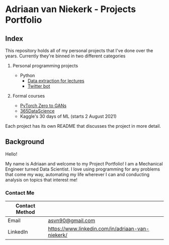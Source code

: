 # Adriaan van Niekerk - Projects Portfolio

## Index

This repository holds all of my personal projects that I've done over the years. Currently they're binned in two different categories

1. Personal programming projects
    - Python
      - [Data extraction for lectures](https://github.com/adriaan-portfolio/tbl-data-extractor)
      - [Twitter bot](https://github.com/adriaan-portfolio/xmas-loading)

2. Formal courses
    - [PyTorch Zero to GANs](https://github.com/adriaan-portfolio/pytorch-zero-to-gans)
    - [365DataScience](https://github.com/adriaan-portfolio/365datascience)
    - Kaggle's 30 days of ML (starts 2 August 2021)

Each project has its own README that discusses the project in more detail. 

## Background

Hello! 

My name is Adriaan and welcome to my Project Portfolio! I am a Mechanical Engineer turned Data Scientist. I love using programming for any problems that come my way, automating my life wherever I can and conducting analysis on topics that interest me!

### Contact Me

| Contact Method |  |
| --- | --- |
| Email | asvn90@gmail.com |
| LinkedIn | https://www.linkedin.com/in/adriaan-van-niekerk/ |
